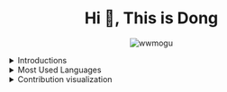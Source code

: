 
<h1 align="center">Hi 👋, This is Dong</h1>
<p align="center"> <img src="https://komarev.com/ghpvc/?username=wwmogu&label=Wow&color=orange&style=plastic" alt="wwmogu" /> 


  
<details>
  <summary>Introductions</summary>

  <!--- - 🔭 I’m currently working on chip modeling and OpenACC. --->

  - 📫 Reach me at **wwmogu@gmail.com**

  - 😄 Pronouns: he / him
</details>
  
  
<!---  
<details>
  <summary>GitHub Stats</summary>
  
  <p align="center">
    <img height="50%" width="50%" align="center"  src="https://github-readme-stats.vercel.app/api?username=wwmogu&show_icons=true&theme=vue-dark" alt="wwmogu" />
  </p>
</details>
--->  
  
  
<details>
  <summary>Most Used Languages</summary>
  
  <p align="center">
    <img height="15%" width="35%" align="center" src="https://github-readme-stats.vercel.app/api/top-langs/?username=wwmogu&layout=compact" alt="wwmogu" />
  </p>
</details>

  
  
<details>
  <summary>Contribution visualization</summary>
  <p align="center">
    <picture>
      <source
        media="(prefers-color-scheme: dark)"
        srcset="
          https://raw.githubusercontent.com/wwmogu/wwmogu/snk_svg/github-contribution-grid-snake.svg
        "
      />
      <source
        media="(prefers-color-scheme: light)"
        srcset="
          https://raw.githubusercontent.com/wwmogu/wwmogu/snk_svg/github-contribution-grid-snake.svg
        "
      />
      <img
        alt="github contribution grid snake animation"
        src="https://raw.githubusercontent.com/wwmogu/wwmogu/snk_svg/github-contribution-grid-snake.svg"
      />
    </picture>
  </p>
</details>



